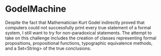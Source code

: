 # GodelMachine
Despite the fact that Mathematician Kurt Godel indirectly proved that computers could not successfully print every true statement of a formal system, I still want to try for non-paradoxical statements. The attempt to take on this challenge includes the creation of classes representing formal propositions, propositional functions, typographic equivalence methods, and a Set&lt;String> of the true conclusions. 
